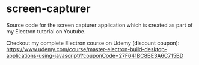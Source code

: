 # screen-capturer
Source code for the screen capturer application which is created as part of my Electron tutorial on Youtube.

Checkout my complete Electron course on Udemy (discount coupon): https://www.udemy.com/course/master-electron-build-desktop-applications-using-javascript/?couponCode=27F641BC8BE3A6C715BD 
